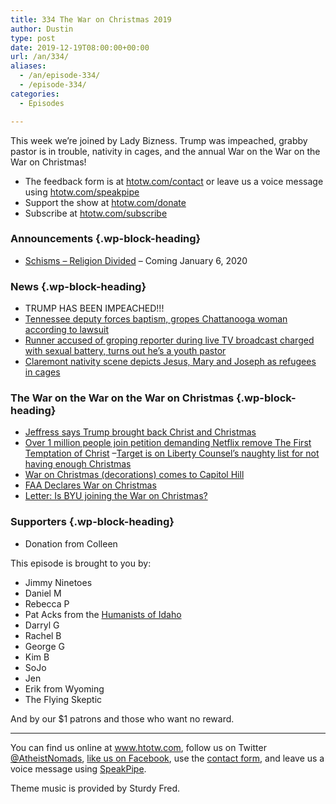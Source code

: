 ```yaml
---
title: 334 The War on Christmas 2019
author: Dustin
type: post
date: 2019-12-19T08:00:00+00:00
url: /an/334/
aliases:
  - /an/episode-334/
  - /episode-334/
categories:
  - Episodes

---
```

<div id="buzzsprout-player-10552775"></div><script src="https://www.buzzsprout.com/1983601/10552775-334-the-war-on-christmas-2019.js?container_id=buzzsprout-player-10552775&player=small" type="text/javascript" charset="utf-8"></script>

This week we’re joined by Lady Bizness. Trump was impeached, grabby pastor is in trouble, nativity in cages, and the annual War on the War on the War on Christmas!

<!--more-->

 * The feedback form is at [htotw.com/contact](https://htotw.com/contact) or leave us a voice message using <a href="https://htotw.com/speakpipe" target="_blank" rel="noopener noreferrer">htotw.com/speakpipe</a>
 * Support the show at <a href="https://htotw.com/donate" target="_blank" rel="noopener noreferrer">htotw.com/donate</a>
 * Subscribe at <a href="https://htotw.com/subscribe" target="_blank" rel="noopener noreferrer">htotw.com/subscribe</a>

### Announcements {.wp-block-heading}

  * [Schisms &#8211; Religion Divided][1] &#8211; Coming January 6, 2020

### News {.wp-block-heading}

  * TRUMP HAS BEEN IMPEACHED!!!
  * [Tennessee deputy forces baptism, gropes Chattanooga woman according to lawsuit][2]
  * [Runner accused of groping reporter during live TV broadcast charged with sexual battery, turns out he’s a youth pastor][3]
  * [Claremont nativity scene depicts Jesus, Mary and Joseph as refugees in cages][4]

### The War on the War on the War on Christmas {.wp-block-heading}

  * [Jeffress says Trump brought back Christ and Christmas][5]
  * [Over 1 million people join petition demanding Netflix remove The First Temptation of Christ][6] &#8211;[Target is on Liberty Counsel’s naughty list for not having enough Christmas][7]
  * [War on Christmas (decorations) comes to Capitol Hill][8]
  * [FAA Declares War on Christmas][9]
  * [Letter: Is BYU joining the War on Christmas?][10]

### Supporters {.wp-block-heading}

  * Donation from Colleen

This episode is brought to you by:

  * Jimmy Ninetoes
  * Daniel M
  * Rebecca P
  * Pat Acks from the <a href="https://www.humanistsofidaho.org" target="_blank" rel="noopener noreferrer">Humanists of Idaho</a>
  * Darryl G
  * Rachel B
  * George G
  * Kim B
  * SoJo
  * Jen
  * Erik from Wyoming
  * The Flying Skeptic

And by our $1 patrons and those who want no reward.

<hr class="wp-block-separator" />

You can find us online at <a href="https://www.htotw.com/" target="_blank" rel="noopener noreferrer">www.htotw.com</a>, follow us on Twitter <a href="https://htotw.com/twitter" target="_blank" rel="noopener noreferrer">@AtheistNomads</a>, <a href="https://htotw.com/facebook" target="_blank" rel="noopener noreferrer">like us on Facebook</a>, use the [contact form](https://htotw.com/contact), and leave us a voice message using <a href="https://htotw.com/speakpipe" target="_blank" rel="noopener noreferrer">SpeakPipe</a>.

Theme music is provided by Sturdy Fred.

 [1]: https://schismpod.com
 [2]: https://www.tennessean.com/story/news/crime/2019/10/03/tennessee-deputy-forces-womans-baptism-chattanooga-lake-lawsuit/3850537002/
 [3]: https://www.nbcnews.com/news/us-news/runner-accused-groping-reporter-during-live-tv-broadcast-charged-sexual-n1102146
 [4]: https://abc7.com/religion/claremont-nativity-scene-depicts-holy-family-as-caged-refugees/5741093/
 [5]: https://www.rightwingwatch.org/post/robert-jeffress-mocks-pelosis-faith-says-trump-has-brought-christmas-christ-back-to-u-s/
 [6]: https://www.nydailynews.com/news/world/ny-first-temptation-of-christ-netflix-gay-jesus-petition-brazil-20191211-57wompwxijbrrlbgvjwt6epvqi-story.html
 [7]: https://www.rightwingwatch.org/post/the-religious-rights-war-on-the-war-on-christmas-is-well-underway/
 [8]: https://www.rollcall.com/news/hoh/war-on-christmas-decorations-infiltrates-hill
 [9]: https://www.adweek.com/brand-marketing/faa-war-on-christmas-holiday-lights/
 [10]: https://www.sltrib.com/opinion/letters/2019/12/12/letter-is-byu-joining-war/